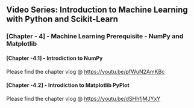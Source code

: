 ## Video Series: Introduction to Machine Learning with Python and Scikit-Learn

### [Chapter - 4] - Machine Learning Prerequisite - NumPy and Matplotlib

####  [Chapter -4.1] - Introdiction to NumPy 
    
Please find the chapter vlog @ https://youtu.be/pfWuN2AmKBc
      
####  [Chapter -4.2] - Introdiction to Matplotlib PyPlot

Please find the chapter vlog @ https://youtu.be/dSHhfjMJYxY 

